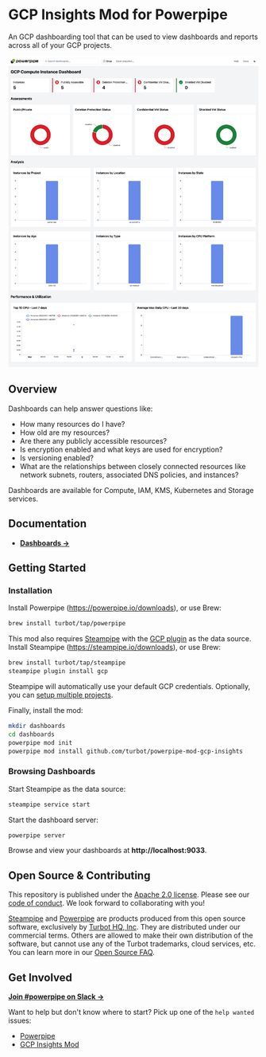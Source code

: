 # GCP Insights Mod for Powerpipe

An GCP dashboarding tool that can be used to view dashboards and reports across all of your GCP projects.

![image](https://raw.githubusercontent.com/turbot/steampipe-mod-gcp-insights/main/docs/images/gcp_compute_instance_dashboard.png)

## Overview

Dashboards can help answer questions like:

- How many resources do I have?
- How old are my resources?
- Are there any publicly accessible resources?
- Is encryption enabled and what keys are used for encryption?
- Is versioning enabled?
- What are the relationships between closely connected resources like network subnets, routers, associated DNS policies, and instances?

Dashboards are available for Compute, IAM, KMS, Kubernetes and Storage services.

## Documentation

- **[Dashboards →](https://hub.powerpipe.io/mods/turbot/gcp_insights/dashboards)**

## Getting Started

### Installation

Install Powerpipe (https://powerpipe.io/downloads), or use Brew:

```sh
brew install turbot/tap/powerpipe
```

This mod also requires [Steampipe](https://steampipe.io) with the [GCP plugin](https://hub.steampipe.io/plugins/turbot/gcp) as the data source. Install Steampipe (https://steampipe.io/downloads), or use Brew:

```sh
brew install turbot/tap/steampipe
steampipe plugin install gcp
```

Steampipe will automatically use your default GCP credentials. Optionally, you can [setup multiple projects](https://hub.steampipe.io/plugins/turbot/gcp#multi-project-connections).

Finally, install the mod:

```sh
mkdir dashboards
cd dashboards
powerpipe mod init
powerpipe mod install github.com/turbot/powerpipe-mod-gcp-insights
```

### Browsing Dashboards

Start Steampipe as the data source:

```sh
steampipe service start
```

Start the dashboard server:

```sh
powerpipe server
```

Browse and view your dashboards at **http://localhost:9033**.

## Open Source & Contributing

This repository is published under the [Apache 2.0 license](https://www.apache.org/licenses/LICENSE-2.0). Please see our [code of conduct](https://github.com/turbot/.github/blob/main/CODE_OF_CONDUCT.md). We look forward to collaborating with you!

[Steampipe](https://steampipe.io) and [Powerpipe](https://powerpipe.io) are products produced from this open source software, exclusively by [Turbot HQ, Inc](https://turbot.com). They are distributed under our commercial terms. Others are allowed to make their own distribution of the software, but cannot use any of the Turbot trademarks, cloud services, etc. You can learn more in our [Open Source FAQ](https://turbot.com/open-source).

## Get Involved

**[Join #powerpipe on Slack →](https://turbot.com/community/join)**

Want to help but don't know where to start? Pick up one of the `help wanted` issues:

- [Powerpipe](https://github.com/turbot/powerpipe/labels/help%20wanted)
- [GCP Insights Mod](https://github.com/turbot/steampipe-mod-gcp-insights/labels/help%20wanted)
